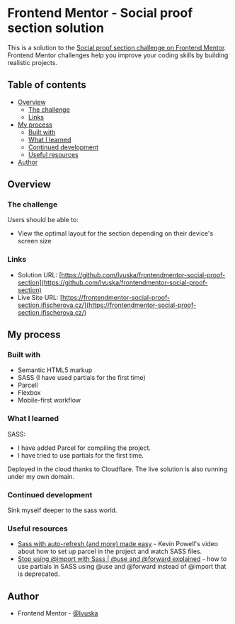 # Frontend Mentor - Social proof section solution

This is a solution to the [Social proof section challenge on Frontend Mentor](https://www.frontendmentor.io/challenges/social-proof-section-6e0qTv_bA). Frontend Mentor challenges help you improve your coding skills by building realistic projects. 

## Table of contents

- [Overview](#overview)
  - [The challenge](#the-challenge)
  - [Links](#links)
- [My process](#my-process)
  - [Built with](#built-with)
  - [What I learned](#what-i-learned)
  - [Continued development](#continued-development)
  - [Useful resources](#useful-resources)
- [Author](#author)

## Overview

### The challenge

Users should be able to:

- View the optimal layout for the section depending on their device's screen size

### Links

- Solution URL: [https://github.com/Ivuska/frontendmentor-social-proof-section](https://github.com/Ivuska/frontendmentor-social-proof-section)
- Live Site URL: [https://frontendmentor-social-proof-section.ifischerova.cz/](https://frontendmentor-social-proof-section.ifischerova.cz/)

## My process

### Built with

- Semantic HTML5 markup
- SASS (I have used partials for the first time)
- Parcell
- Flexbox
- Mobile-first workflow

### What I learned

SASS:
- I have added Parcel for compiling the project.
- I have tried to use partials for the first time.

Deployed in the cloud thanks to Cloudflare.
The live solution is also running under my own domain. 

### Continued development

Sink myself deeper to the sass world.

### Useful resources

- [Sass with auto-refresh (and more) made easy](https://www.youtube.com/watch?v=wYWf2m_yzBQ) - Kevin Powell's video about how to set up parcel in the project and watch SASS files.
- [Stop using @import with Sass | @use and @forward explained](https://www.youtube.com/watch?v=CR-a8upNjJ0) - how to use partials in SASS using @use and @forward instead of @import that is deprecated.

## Author

- Frontend Mentor - [@Ivuska](https://www.frontendmentor.io/profile/Ivuska)